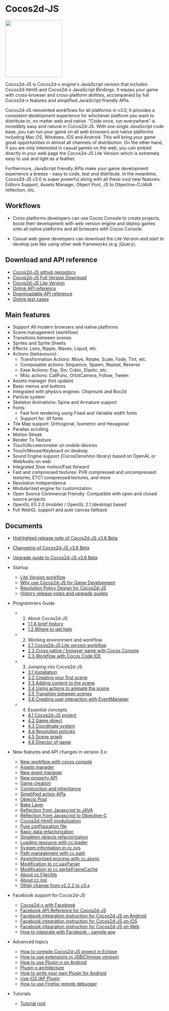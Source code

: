 # Cocos2d-JS

<img src="http://cocos2d-x.org/s/images/img-cocos2djs.jpg" height=180> 

Cocos2d-JS is Cocos2d-x engine's JavaScript version that includes Cocos2d-html5 and Cocos2d-x JavaScript Bindings. It equips your game with cross-browser and cross-platform abilities, accompanied by full Cocos2d-x features and simplified JavaScript friendly APIs.

Cocos2d-JS reinvented workflows for all platforms in v3.0, it provides a consistent development experience for whichever platform you want to distribute to, no matter web and native. "Code once, run everywhere" is incredibly easy and natural in Cocos2d-JS. With one single JavaScript code base, you can run your game on all web browsers and native platforms including Mac OS, Windows, iOS and Android. This will bring your game great opportunities in almost all channels of distribution. On the other hand, if you are only interested in casual games on the web, you can embed directly in your web page the Cocos2d-JS Lite Version which is extremely easy to use and light as a feather.

Furthermore, JavaScript friendly APIs make your game development experience a breeze - easy to code, test and distribute. In the meantime, Cocos2d-JS v3.0 is super powerful along with all these cool new features: Editors Support, Assets Manager, Object Pool, JS to Objective-C/JAVA reflection, etc.

## Workflows

- Cross platforms developers can use Cocos Console to create projects, boost their development with web version engine and deploy games onto all native platforms and all browsers with Cocos Console.

- Casual web game developers can download the Lite Version and start to develop just like using other web frameworks (e.g. jQuery).

## Download and API reference

- [Cocos2d-JS github repository](http://github.com/cocos2d/cocos2d-js/)
- [Cocos2d-JS Full Version Download](http://www.cocos2d-x.org/download)
- [Cocos2d-JS Lite Version](http://www.cocos2d-x.org/filecenter/jsbuilder)
- [Online API reference](http://www.cocos2d-x.org/wiki/Reference)
- [Downloadable API reference](http://www.cocos2d-x.org/filedown/Cocos2d-JS-v3.5-API.zip)
- [Online test cases](http://cocos2d-x.org/js-tests/)

## Main features

* Support All modern browsers and native platforms
* Scene management (workflow)
* Transitions between scenes
* Sprites and Sprite Sheets
* Effects: Lens, Ripple, Waves, Liquid, etc.
* Actions (behaviours):
    * Transformation Actions: Move, Rotate, Scale, Fade, Tint, etc.
    * Composable actions: Sequence, Spawn, Repeat, Reverse
    * Ease Actions: Exp, Sin, Cubic, Elastic, etc.
    * Misc actions: CallFunc, OrbitCamera, Follow, Tween
* Assets manager (hot update)
* Basic menus and buttons
* Integrated with physics engines: Chipmunk and Box2d
* Particle system
* Skeleton Animations: Spine and Armature support
* Fonts:
    * Fast font rendering using Fixed and Variable width fonts
    * Support for .ttf fonts
* Tile Map support: Orthogonal, Isometric and Hexagonal
* Parallax scrolling
* Motion Streak
* Render To Texture
* Touch/Accelerometer on mobile devices
* Touch/Mouse/Keyboard on desktop
* Sound Engine support (CocosDenshion library) based on OpenAL or WebAudio on web
* Integrated Slow motion/Fast forward
* Fast and compressed textures: PVR compressed and uncompressed textures, ETC1 compressed textures, and more
* Resolution Independence
* Modularized engine for customization
* Open Source Commercial Friendly: Compatible with open and closed source projects
* OpenGL ES 2.0 (mobile) / OpenGL 2.1 (desktop) based
* Full WebGL support and auto canvas fallback
   
## Documents

- [Highlighted release note of Cocos2d-JS v3.6 Beta](./release-notes/v3.6b/release-note/en.md)
- [Changelog of Cocos2d-JS v3.6 Beta](./release-notes/v3.6b/changelog/en.md)
- [Upgrade guide to Cocos2d-JS v3.6 Beta](./release-notes/v3.6/upgrade-guide/en.md)
- Startup
    - [Lite Version workflow](./v3/lite-version/en.md)
    - [Why use Cocos2d-JS for Game Development](./v2/cocosh5-advantages/en.md)
    - [Resolution Policy Design for Cocos2d-JS](./v2/resolution-policy-design/en.md)
    - [History release notes and upgrade guides](./release-notes/en.md)
    
- Programmers Guide
    - 1. About Cocos2d-JS
        - [1.1 A brief history](../cocos2d-js/1-about-cocos2d-js/1-1-a-brief-history/en.md)
        - [1.2 Where to get help](../cocos2d-js/1-about-cocos2d-js/1-2-where-to-get-help/en.md)
    - 2. Working environment and workflow
        - [2.1 Cocos2d-JS Lite version workflow](../cocos2d-js/2-working-environment-and-workflow/2-1-cocos2d-js-lite-workflow/en.md)
        - [2.2 Cross native / browser game with Cocos Console](../cocos2d-js/2-working-environment-and-workflow/2-2-cross-native-browser-game-with-cocos-console/en.md)
        - [2.3 Workflow with Cocos Code IDE](../cocos2d-js/2-working-environment-and-workflow/2-3-workflow-with-cocos-code-ide/en.md)
    - 3. Jumping into Cocos2d-JS
        - [3.1 Installation](../cocos2d-js/3-jumping-into-cocos2d-js/3-1-installation/en.md)
        - [3.2 Creating your first scene](../cocos2d-js/3-jumping-into-cocos2d-js/3-2-creating-your-first-scene/en.md)
        - [3.3 Adding content to the scene](../cocos2d-js/3-jumping-into-cocos2d-js/3-3-adding-content-to-the-scene/en.md)
        - [3.4 Using actions to animate the scene](../cocos2d-js/3-jumping-into-cocos2d-js/3-4-using-actions-to-animate-scenes/en.md)
        - [3.5 Transition between scenes](../cocos2d-js/3-jumping-into-cocos2d-js/3-5-transition-between-scenes/en.md)
        - [3.6 Creating user interaction with EventManager](../cocos2d-js/3-jumping-into-cocos2d-js/3-6-creating-user-interaction-with-event-manager/en.md)
    - 4. Essential concepts
        - [4.1 Cocos2d-JS project](../cocos2d-js/4-essential-concepts/4-1-cocos2d-js-project/en.md)
        - [4.2 Game object](../cocos2d-js/4-essential-concepts/4-2-game-object/en.md)
        - [4.3 Coordinate system](../cocos2d-js/4-essential-concepts/4-3-coordinate-system/en.md)
        - [4.4 Resolution policies](../cocos2d-js/4-essential-concepts/4-4-resolution-policies/en.md)
        - [4.5 Scene graph](../cocos2d-js/4-essential-concepts/4-5-scene-graph/en.md)
        - [4.6 Director of game](../cocos2d-js/4-essential-concepts/4-6-director-of-game/en.md)
        
- New features and API changes in version 3.x:
    - [New workflow with cocos console](./v2/cocos-console/en.md)
    - [Assets manager](./v3/assets-manager/en.md)
    - [New event manager](./v3/eventManager/en.md)
    - [New property API](./v3/getter-setter-api/en.md)
    - [Game creation](./v3/cc-game/en.md)
    - [Construction and inheritance](./v3/inheritance/en.md)
    - [Simplified action APIs](./v3/cc-actions/en.md)
    - [Objects Pool](./v3/cc-pool/en.md)
    - [Bake Layer](./v3/bake-layer/en.md)
    - [Reflection from Javascript to JAVA](./v3/reflection/en.md)
    - [Reflection from Javascript to Objective-C](./v3/reflection-oc/en.md)
    - [Cocos2d-html5 modulization](./v3/moduleconfig-json/en.md)
    - [Pure configuration file](./v3/project-json/en.md)
    - [Basic data refactorization](./v3/basic-data/en.md)
    - [Singleton objects refactorization](./v3/singleton-objs/en.md)
    - [Loading resource with cc.loader](./v3/cc-loader/en.md)
    - [System information in cc.sys](./v3/cc-sys/en.md)
    - [Path management with cc.path](./v3/cc-path/en.md)
    - [Asynchronised process with cc.async](./v3/cc-async/en.md)
    - [Modification to cc.saxParser](./v3/cc-saxparser/en.md)
    - [Modification to cc.spriteFrameCache](./v3/cc-spriteframecache/en.md)
    - [About cc.FileUtils](./v3/cc-fileutils/en.md)
    - [About cc.log](./v3/cc-log/en.md)
    - [Other change from v2.2.2 to v3.x](./v3/more-change-from-v2-to-v3/en.md)
    
- Facebook support for Cocos2d-JS
    - [Cocos2d-x with Facebook](./facebook-sdk/en.md)
    - [Facebook API Reference for Cocos2d-JS](./facebook-sdk/api-reference/en.md)
    - [Facebook integration instruction for Cocos2d-JS on Android](./facebook-sdk/facebook-sdk-on-android/en.md)
    - [Facebook integration instruction for Cocos2d-JS on iOS](./facebook-sdk/facebook-sdk-on-ios/en.md)
    - [Facebook integration instruction for Cocos2d-JS on Web](./facebook-sdk/facebook-sdk-on-web/en.md)
    - [How to integrate with Facebook - sample app](./facebook-sdk/facebook-test-case/en.md)

- Advanced topics
    - [How to compile Cocos2d-JS project in Eclipse](./jsb/compilation-in-eclipse/en.md)
    - [How to use extensions in JSB(Chinese version)](./jsb/jsb-extension/zh.md)
    - [How to use Plugin-x on Android](./jsb/plugin-x/how-to-use-plugin-x-on-android/en.md)
    - [Plugin-x architecture](./jsb/plugin-x/plugin-x-architecture/en.md)
    - [How to write your own Plugin for Android](./jsb/plugin-x/how-to-write-your-own-plugin-for-android/en.md)
    - [Use iOS IAP Plugin](./jsb/plugin-x/ios-iap/en.md)
    - [How to use Firefox remote debugger](http://cocos2d-x.org/docs/manual/framework/native/v3/js-remote-debugger/en)

- Tutorials
    - [Tutorial root](http://cocos2d-x.org/docs/tutorial/framework/html5/en)
